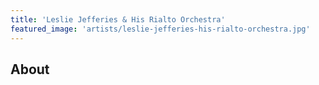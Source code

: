 ```yaml
---
title: 'Leslie Jefferies & His Rialto Orchestra'
featured_image: 'artists/leslie-jefferies-his-rialto-orchestra.jpg'
---
```


## About


